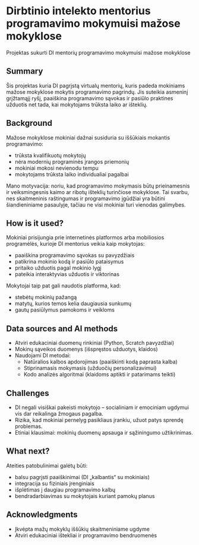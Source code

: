 # Dirbtinio intelekto mentorius programavimo mokymuisi mažose mokyklose  
Projektas sukurti DI mentorių programavimo mokymuisi mažose mokyklose

## Summary  
Šis projektas kuria DI pagrįstą virtualų mentorių, kuris padeda mokiniams mažose mokyklose mokytis programavimo pagrindų. Jis suteikia asmeninį grįžtamąjį ryšį, paaiškina programavimo sąvokas ir pasiūlo praktines užduotis net tada, kai mokytojams trūksta laiko ar išteklių.  

## Background  
Mažose mokyklose mokiniai dažnai susiduria su iššūkiais mokantis programavimo:  
* trūksta kvalifikuotų mokytojų  
* nėra modernių programinės įrangos priemonių  
* mokiniai mokosi nevienodu tempu  
* mokytojams trūksta laiko individualiai pagalbai  

Mano motyvacija: noriu, kad programavimo mokymasis būtų prieinamesnis ir veiksmingesnis kaimo ar ribotų išteklių turinčiose mokyklose. Tai svarbu, nes skaitmeninis raštingumas ir programavimo įgūdžiai yra būtini šiandieniniame pasaulyje, tačiau ne visi mokiniai turi vienodas galimybes.  

## How is it used?  
Mokiniai prisijungia prie internetinės platformos arba mobiliosios programėlės, kurioje DI mentorius veikia kaip mokytojas:  
* paaiškina programavimo sąvokas su pavyzdžiais  
* patikrina mokinio kodą ir pasiūlo pataisymus  
* pritaiko užduotis pagal mokinio lygį  
* pateikia interaktyvias užduotis ir viktorinas  

Mokytojai taip pat gali naudotis platforma, kad:  
* stebėtų mokinių pažangą  
* matytų, kurios temos kelia daugiausia sunkumų  
* gautų pasiūlymus pamokoms ir veikloms   

## Data sources and AI methods  
* Atviri edukaciniai duomenų rinkiniai (Python, Scratch pavyzdžiai)  
* Mokinų sąveikos duomenys (išspręstos užduotys, klaidos)  
* Naudojami DI metodai:  
  * Natūralios kalbos apdorojimas (paaiškinti kodą paprasta kalba)  
  * Stiprinamasis mokymasis (užduočių personalizavimui)  
  * Kodo analizės algoritmai (klaidoms aptikti ir patarimams teikti)  

## Challenges  
* DI negali visiškai pakeisti mokytojo – socialiniam ir emociniam ugdymui vis dar reikalinga žmogaus pagalba.  
* Rizika, kad mokiniai pernelyg pasikliaus įrankiu, užuot patys sprendę problemas.  
* Etiniai klausimai: mokinių duomenų apsauga ir sąžiningumo užtikrinimas.  

## What next?
Ateities patobulinimai galėtų būti:  
* balsu pagrįsti paaiškinimai (DI „kalbantis“ su mokiniais)  
* integracija su fiziniais įrenginiais  
* išplėtimas į daugiau programavimo kalbų  
* bendradarbiavimas su mokytojais kuriant pamokų planus  

## Acknowledgments  
* Įkvėpta mažų mokyklų iššūkių skaitmeniniame ugdyme  
* Atviri edukaciniai ištekliai ir programavimo bendruomenės 
